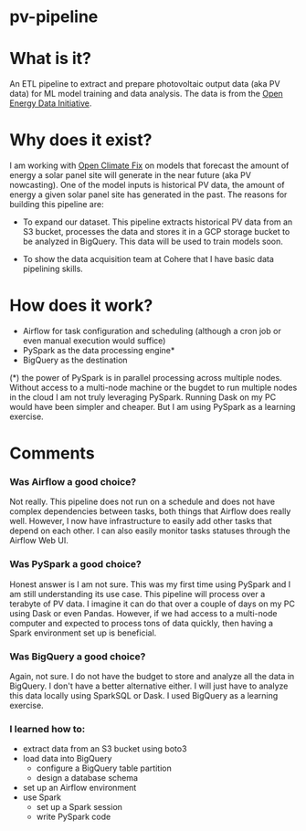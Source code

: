 # pv-pipeline

# What is it?
An ETL pipeline to extract and prepare photovoltaic output data (aka PV data) for ML model training and data analysis. The data is from the [Open Energy Data Initiative](https://data.openei.org/submissions/4568).

# Why does it exist?
I am working with [Open Climate Fix](https://openclimatefix.org/) on models that forecast the amount of energy a solar panel site will generate in the near future (aka PV nowcasting). One of the model inputs is historical PV data, the amount of energy a given solar panel site has generated in the past. The reasons for building this pipeline are:

- To expand our dataset. This pipeline extracts historical PV data from an S3 bucket, processes the data and stores it in a GCP storage bucket to be analyzed in BigQuery. This data will be used to train models soon.

- To show the data acquisition team at Cohere that I have basic data pipelining skills.

# How does it work?
- Airflow for task configuration and scheduling (although a cron job or even manual execution would suffice)
- PySpark as the data processing engine*
- BigQuery as the destination

(*) the power of PySpark is in parallel processing across multiple nodes. Without access to a multi-node machine or the bugdet to run multiple nodes in the cloud I am not truly leveraging PySpark. Running Dask on my PC would have been simpler and cheaper. But I am using PySpark as a learning exercise.


# Comments
### Was Airflow a good choice?
Not really. This pipeline does not run on a schedule and does not have complex dependencies between tasks, both things that Airflow does really well. However, I now have infrastructure to easily add other tasks that depend on each other. I can also easily monitor tasks statuses through the Airflow Web UI.

### Was PySpark a good choice?
Honest answer is I am not sure. This was my first time using PySpark and I am still understanding its use case. This pipeline will process over a terabyte of PV data. I imagine it can do that over a couple of days on my PC using Dask or even Pandas. However, if we had access to a multi-node computer and expected to process tons of data quickly, then having a Spark environment set up is beneficial.

### Was BigQuery a good choice?
Again, not sure. I do not have the budget to store and analyze all the data in BigQuery. I don't have a better alternative either. I will just have to analyze this data locally using SparkSQL or Dask. I used BigQuery as a learning exercise.

### I learned how to:
- extract data from an S3 bucket using boto3
- load data into BigQuery
  - configure a BigQuery table partition
  - design a database schema
- set up an Airflow environment
- use Spark
  - set up a Spark session
  - write PySpark code
